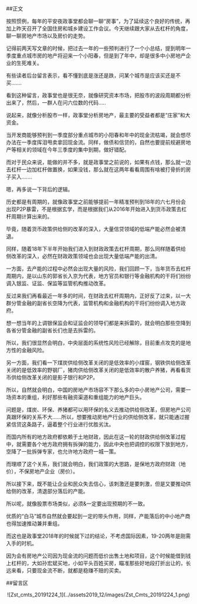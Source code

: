 ##正文

按照惯例，每年的平安夜政事堂都会聊一聊“房事”，为了延续这个良好的传统，再加上昨天召开了全国住房和城乡建设工作会议。今天继续跟大家从去杠杆的角度，聊一聊房地产市场以及房价的走势。

记得前两天写文章的时候，把过去一年的一些预判进行了一个小总结，提到明年一季度重点城市房的地产将迎来一个小阳春，但是到了年中，却是很多中小房地产企业的生死难关。

有些读者后台留言表示，看不懂到底是涨还是跌，问某个城市是应该买还是不买.......

看到这种留言，政事堂也是很无奈，就像研究资本市场，把股市的波段周期都分析出来了，然后，一群人在问六位数的代码.....

说起来，就像分析股市一样，政事堂分析房地产，最主要的受益者都是“庄家”和大资金。

当开发商能够预判到一季度部分重点城市的小阳春和年中的现金流枯竭，就会想尽办法在一季度挥泪甩卖拿回现金流。同样，做债和信贷的，自然也要提前规避房地产等相关的领域在今年三季度的集中到期，做好错配。

而对于民众来说，能做的并不多，就是政事堂之前说的，如果有点钱，那么就一边去杠杆一边加杠杆做置换，如果没钱，那么就在这两年看看周围有啥被打骨折的房子买入.......

嗯，再多说一下背后的逻辑。

历史都是有周期的，就像政事堂之前能够提前一年精准预判到18年的六七月份会出现P2P暴雷，不是根据玄学，而是根据我们从2016年开始进入到货币政策去杠杆周期计算出来的。

毕竟，随着货币政策供给侧的改革的深入，大量信贷领域的低端产能必然会被清退。

同样，随着18年下半年开始我们进入到财政政策去杠杆周期，那么同样随着供给侧改革的深入，必然在财政政策领域也会出现大量低端产能的出清。

一方面，去产能的过程中必然会出现大量的风险，我们回顾一下，当年货币去杠杆周期内，是以山东的郭省长入京为代表，地方官员和银行等金融机构的干将们纷纷调入银监、证监、保监等监管机构推动改革。

反过来我们再看最近一年多的时间，在财政去杠杆周期内，正好反了过来，以一大群分管金融的副省长空降为代表，监管机构和金融机构的干将们纷纷调入地方政府。

想一想当年的上调银保监会和证监会的领导们都是来拆雷的，就会明白那些空降到各省分管金融的副省长们也是去拆雷的。

所以，我们很显然会明白，中央层面的系统性风险已经解除，目前重点攻克的是地方性的金融风险。

另一方面，我们看一下煤炭供给侧改革关闭的是低效率的小煤窑，钢铁供给侧改革关闭的是低效率的野钢厂，猪肉供给侧改革关闭的是低效率的散户养猪，再看看货币供给侧改革关闭的是影子银行和P2P。

所以，自然就会明白，中国的房地产市场容不下那么多的中小房地产公司，需要一场资本的重组，利好那些有融资渠道和重组能力的地产巨头。

问题是，煤炭、环保、养猪都可以用环保的名义去推动供给侧改革，但房地产公司真跟环保的关系不大......所以，想要推动房地产行业的供给侧改革，就只能通过握紧信贷这条路子，逼着整个行业进行优胜劣汰。

而国内所有的地方政府都依赖于土地财政，因此在这一轮的财政供给侧改革过程中，就需要各个地方政府拥有拆弹的能力，因此中央也把调控的权限下放到地方，空降了一批拆弹专家，也允许地方政府一城一策。

而理顺了这个关系，我们就会明白，我们政策的大思路，是保地方政府财政（地价），不保房地产企业（房价）。

所以接下来，既不能让企业和民众失去信心，该刺激还是要刺激，但是又要推动供给侧的改革，清退部分落后的产能。

所以呢，就像股票市场类似，必须&一定要出现预期的不一致。

优质的“白马”城市自然就会要起到一定的带头作用，同样，产能落后的中小地产商也得加速推动兼并重组。

而这也是政事堂2018年的时候就下过的结论，不考虑国际因素，19-20两年是刚需入手的时机。

因为会有房地产公司因为现金流的问题而低价出售土地和项目，这个时候能借到钱上杠杆的，大如孙宏斌买地，小如平头百姓买房，瞄准那些好地段打折出让的，长远来看，只要现金流不断，就都是稳赚不赔的买卖。

##留言区
 <div align="center">![Zst_cmts_20191224_1](../assets2019_12/images/Zst_Cmts_20191224_1.png)</div>